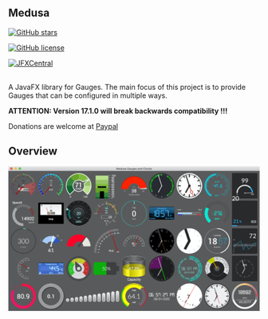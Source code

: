 ## Medusa 

[![GitHub stars](https://badgen.net/github/stars/HanSolo/medusa)](https://GitHub.com/HanSolo/medusa/stargazers/)

[![GitHub license](https://badgen.net/github/license/HanSolo/medusa)](https://github.com/HanSolo/medusa/blob/master/LICENSE)

[![JFXCentral](https://img.shields.io/badge/Find_me_on-JFXCentral-blue?logo=googlechrome&logoColor=white)](https://www.jfx-central.com/libraries/medusa)

<br>
A JavaFX library for Gauges. The main focus of this project is to provide Gauges that can be configured in multiple ways.

<b>ATTENTION: Version 17.1.0 will break backwards compatibility !!!</b>

Donations are welcome at [Paypal](https://paypal.me/hans0l0)

## Overview
![Overview](https://github.com/HanSolo/Medusa/blob/master/Overview.png?raw=true)
